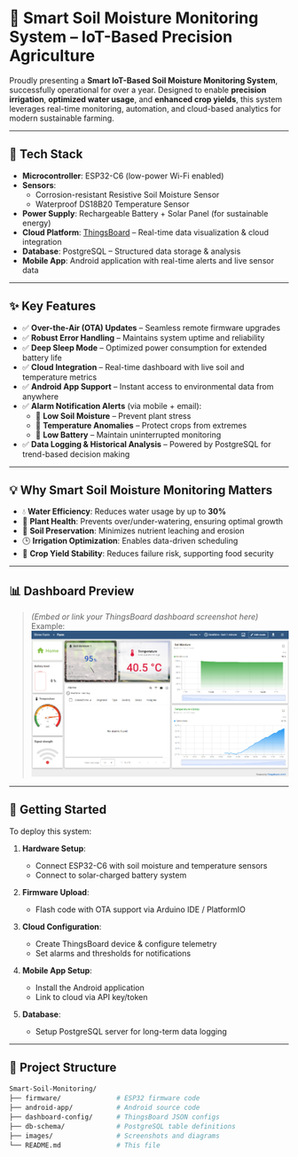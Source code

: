 # 🌱 Smart Soil Moisture Monitoring System – IoT-Based Precision Agriculture

Proudly presenting a **Smart IoT-Based Soil Moisture Monitoring System**, successfully operational for over a year. Designed to enable **precision irrigation**, **optimized water usage**, and **enhanced crop yields**, this system leverages real-time monitoring, automation, and cloud-based analytics for modern sustainable farming.

---

## 🔧 Tech Stack

- **Microcontroller**: ESP32-C6 (low-power Wi-Fi enabled)
- **Sensors**:
  - Corrosion-resistant Resistive Soil Moisture Sensor
  - Waterproof DS18B20 Temperature Sensor
- **Power Supply**: Rechargeable Battery + Solar Panel (for sustainable energy)
- **Cloud Platform**: [ThingsBoard](https://thingsboard.io) – Real-time data visualization & cloud integration
- **Database**: PostgreSQL – Structured data storage & analysis
- **Mobile App**: Android application with real-time alerts and live sensor data

---

## ✨ Key Features

- ✅ **Over-the-Air (OTA) Updates** – Seamless remote firmware upgrades
- ✅ **Robust Error Handling** – Maintains system uptime and reliability
- ✅ **Deep Sleep Mode** – Optimized power consumption for extended battery life
- ✅ **Cloud Integration** – Real-time dashboard with live soil and temperature metrics
- ✅ **Android App Support** – Instant access to environmental data from anywhere
- ✅ **Alarm Notification Alerts** (via mobile + email):
  - 🔸 **Low Soil Moisture** – Prevent plant stress
  - 🔸 **Temperature Anomalies** – Protect crops from extremes
  - 🔸 **Low Battery** – Maintain uninterrupted monitoring
- ✅ **Data Logging & Historical Analysis** – Powered by PostgreSQL for trend-based decision making

---

## 💡 Why Smart Soil Moisture Monitoring Matters

- 💧 **Water Efficiency**: Reduces water usage by up to **30%**
- 🌿 **Plant Health**: Prevents over/under-watering, ensuring optimal growth
- 🧪 **Soil Preservation**: Minimizes nutrient leaching and erosion
- 🕒 **Irrigation Optimization**: Enables data-driven scheduling
- 🌾 **Crop Yield Stability**: Reduces failure risk, supporting food security

---

## 📊 Dashboard Preview

> *(Embed or link your ThingsBoard dashboard screenshot here)*  
> Example:  
> ![Dashboard Preview](images/dashboard.png)

---

## 🚀 Getting Started

To deploy this system:

1. **Hardware Setup**:
   - Connect ESP32-C6 with soil moisture and temperature sensors
   - Connect to solar-charged battery system

2. **Firmware Upload**:
   - Flash code with OTA support via Arduino IDE / PlatformIO

3. **Cloud Configuration**:
   - Create ThingsBoard device & configure telemetry
   - Set alarms and thresholds for notifications

4. **Mobile App Setup**:
   - Install the Android application
   - Link to cloud via API key/token

5. **Database**:
   - Setup PostgreSQL server for long-term data logging

---

## 📁 Project Structure

```bash
Smart-Soil-Monitoring/
├── firmware/              # ESP32 firmware code
├── android-app/           # Android source code
├── dashboard-config/      # ThingsBoard JSON configs
├── db-schema/             # PostgreSQL table definitions
├── images/                # Screenshots and diagrams
└── README.md              # This file
